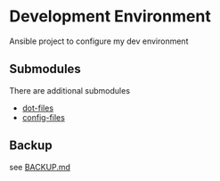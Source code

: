 # Development Environment

Ansible project to configure my dev environment

## Submodules

There are additional submodules

- [dot-files](git@gitlab.com:papanito/dot-files.git)
- [config-files](git@gitlab.com:papanito/config-files.git)

## Backup

see [BACKUP.md](./BACKUP.md)
